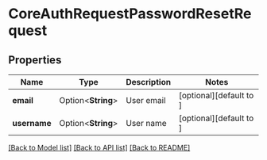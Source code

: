 # CoreAuthRequestPasswordResetRequest

## Properties

Name | Type | Description | Notes
------------ | ------------- | ------------- | -------------
**email** | Option<**String**> | User email | [optional][default to ]
**username** | Option<**String**> | User name | [optional][default to ]

[[Back to Model list]](../README.md#documentation-for-models) [[Back to API list]](../README.md#documentation-for-api-endpoints) [[Back to README]](../README.md)


